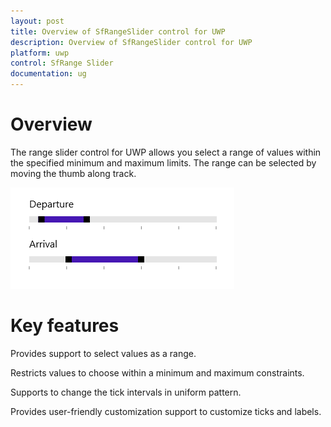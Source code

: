 ```yaml
---
layout: post
title: Overview of SfRangeSlider control for UWP
description: Overview of SfRangeSlider control for UWP
platform: uwp
control: SfRange Slider 
documentation: ug
---
```


# Overview

The range slider control for UWP allows you select a range of values within the specified minimum and maximum limits. The range can be selected by moving the thumb along track.

![](Overview_images/Overview_img1.png)

# Key features

Provides support to select values as a range.
 
Restricts values to choose within a minimum and maximum constraints.
 
Supports to change the tick intervals in uniform pattern.
 
Provides user-friendly customization support to customize ticks and labels.




